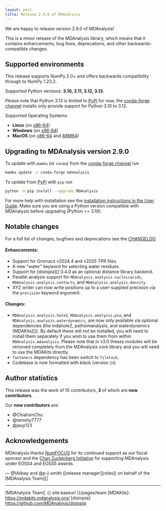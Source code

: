 ```yaml
---
layout: post
title: Release 2.9.0 of MDAnalysis
---
```


We are happy to release version 2.9.0 of MDAnalysis!

This is a minor release of the MDAnalysis library, which means that it
contains enhancements, bug fixes, deprecations, and other
backwards-compatible changes.


## Supported environments

This release supports NumPy 2.0+ and offers backwards compatibility
through to NumPy 1.23.2.

Supported Python versions: **3.10, 3.11, 3.12, 3.13**.

Please note that Python 3.13 is limited to [PyPi][] for now, the [conda-forge channel][] installs only provide support for Python 3.10 to 3.12.

Supported Operating Systems:
  - **Linux** (on [x86-64][])
  - **Windows** (on [x86-64][])
  - **MacOS** (on [x86-64][] and [ARM64][])


## Upgrading to MDAnalysis version 2.9.0

To update with `mamba` (or `conda`)  from the [conda-forge channel][] run

```bash
mamba update -c conda-forge mdanalysis
```

To update from [PyPi][] with `pip` run

```bash
python -m pip install --upgrade MDAnalysis
```

For more help with installation see the [installation instructions in the User Guide][]. 
Make sure you are using a Python version compatible with MDAnalysis 
before upgrading (Python >= 3.10).


## Notable changes

For a full list of changes, bugfixes and deprecations see the [CHANGELOG][].

#### Enhancements:

* Support for Gromacs v2024.4 and v2025 TPR files.
* A new "water" keyword for selecting water residues.
* Support for [distopia][] 0.4.0 as an optional distance library backend.
* Parallel analysis support for `MDAnalysis.analysis.nucleicacids`, `MDAnalysis.analysis.contacts`, and `MDAnalysis.analysis.density`.
* XYZ writer can now write positions up to a user-supplied precision via the `precision` keyword argument.
  

#### Changes:

* `MDAnalysis.analysis.hole2`, `MDAnalysis.analysis.psa`, and
  `MDAnalysis.analysis.waterdynamics`, are now only available via
  optional dependencies (the mdahole2, pathsimanalysis, and
  waterdynamics [MDAKits][]). By default these will not be installed, you
  will need to install them separately if you wish to use them from
  within `MDAnalysis.mdanalysis`. Please
  note that in v3.0 theses modules will be removed completely from the
  MDAnalysis core library and you will need to use the MDAKits
  directly.
* `fasteners` dependency has been switch to `filelock`.
* Codebase is now formatted with black (version `24`)



## Author statistics

This release was the work of 10 contributors, **3** of which are **new contributors**.

Our **new contributors** are:

* @ChiahsinChu
* @tanishy7777
* @jauy123


## Acknowledgements

MDAnalysis thanks [NumFOCUS][] for its continued support as our fiscal sponsor and 
the [Chan Zuckerberg Initiative][] for supporting MDAnalysis under EOSS4 and EOSS5 awards.

— @IAlibay and @p-j-smith ([release manager][roles]) on behalf of the [MDAnalysis Team][]


----


[SPEC 0]: https://scientific-python.org/specs/spec-0000/
[x86-64]: https://en.wikipedia.org/wiki/X86-64
[ARM64]: https://en.wikipedia.org/wiki/Apple_M1
[installation instructions in the User Guide]: https://userguide.mdanalysis.org/stable/installation.html
[conda-forge channel]: https://anaconda.org/conda-forge/mdanalysis
[PyPi]: https://pypi.org/project/MDAnalysis/
[NumFOCUS]: https://www.numfocus.org
[CHANGELOG]: https://github.com/MDAnalysis/mdanalysis/blob/release-2.9.0/package/CHANGELOG
[Chan Zuckerberg Initiative]: https://chanzuckerberg.com/
[MDAnalysis Team]: {{ site.baseurl }}/pages/team
[MDAKits]: https://mdakits.mdanalysis.org/
[distopia]: https://github.com/MDAnalysis/distopia
